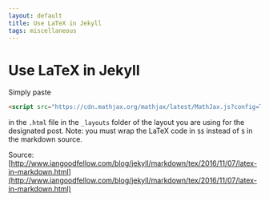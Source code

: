 ```yaml
---
layout: default
title: Use LaTeX in Jekyll
tags: miscellaneous
---
```


# Use LaTeX in Jekyll 

Simply paste 

```html
<script src="https://cdn.mathjax.org/mathjax/latest/MathJax.js?config=TeX-AMS-MML_HTMLorMML" type="text/javascript"></script>
```

in the `.html` file in the `_layouts` folder of the layout you are using for the designated post. Note: you must wrap the LaTeX code in `$$` instead of `$` in the markdown source. 

Source: [http://www.iangoodfellow.com/blog/jekyll/markdown/tex/2016/11/07/latex-in-markdown.html](http://www.iangoodfellow.com/blog/jekyll/markdown/tex/2016/11/07/latex-in-markdown.html)
